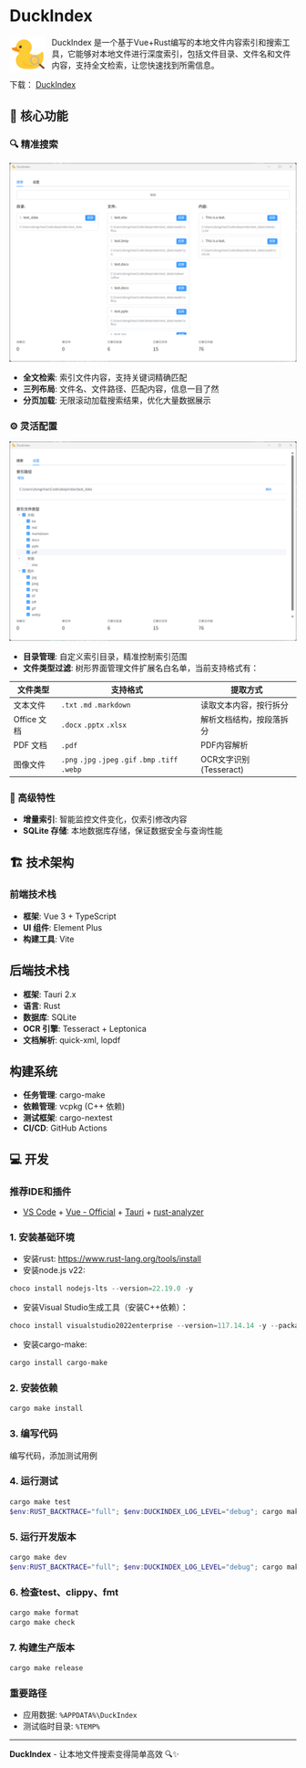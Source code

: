 # DuckIndex
<img src="app-icon.png" width="64" height="64" align="left" style="margin-right: 10px;">

DuckIndex 是一个基于Vue+Rust编写的本地文件内容索引和搜索工具，它能够对本地文件进行深度索引，包括文件目录、文件名和文件内容，支持全文检索，让您快速找到所需信息。

下载： [DuckIndex](https://github.com/dongchao-1/DuckIndex/releases)

## 🚀 核心功能
### 🔍 精准搜索
<img src="docs/search.png">

- **全文检索**: 索引文件内容，支持关键词精确匹配
- **三列布局**: 文件名、文件路径、匹配内容，信息一目了然
- **分页加载**: 无限滚动加载搜索结果，优化大量数据展示

### ⚙️ 灵活配置
<img src="docs/settings.png">

- **目录管理**: 自定义索引目录，精准控制索引范围
- **文件类型过滤**: 树形界面管理文件扩展名白名单，当前支持格式有：


| 文件类型 | 支持格式 | 提取方式 |
|---------|---------|---------|
| 文本文件 | `.txt` `.md` `.markdown` | 读取文本内容，按行拆分 |
| Office 文档 | `.docx` `.pptx` `.xlsx` | 解析文档结构，按段落拆分 |
| PDF 文档 | `.pdf` | PDF内容解析 |
| 图像文件 | `.png` `.jpg` `.jpeg` `.gif` `.bmp` `.tiff` `.webp` | OCR文字识别(Tesseract) |

### 🔧 高级特性
- **增量索引**: 智能监控文件变化，仅索引修改内容
- **SQLite 存储**: 本地数据库存储，保证数据安全与查询性能

## 🏗️ 技术架构

### 前端技术栈
- **框架**: Vue 3 + TypeScript
- **UI 组件**: Element Plus
- **构建工具**: Vite

## 后端技术栈
- **框架**: Tauri 2.x
- **语言**: Rust
- **数据库**: SQLite
- **OCR 引擎**: Tesseract + Leptonica
- **文档解析**: quick-xml, lopdf

## 构建系统
- **任务管理**: cargo-make
- **依赖管理**: vcpkg (C++ 依赖)
- **测试框架**: cargo-nextest
- **CI/CD**: GitHub Actions

## 💻 开发
### 推荐IDE和插件
- [VS Code](https://code.visualstudio.com/) + [Vue - Official](https://marketplace.visualstudio.com/items?itemName=Vue.volar) + [Tauri](https://marketplace.visualstudio.com/items?itemName=tauri-apps.tauri-vscode) + [rust-analyzer](https://marketplace.visualstudio.com/items?itemName=rust-lang.rust-analyzer)

### 1. 安装基础环境
* 安装rust: https://www.rust-lang.org/tools/install
* 安装node.js v22:
```powershell
choco install nodejs-lts --version=22.19.0 -y
```
* 安装Visual Studio生成工具（安装C++依赖）：
```powershell
choco install visualstudio2022enterprise --version=117.14.14 -y --package-parameters "--add Microsoft.VisualStudio.Component.VC.Tools.x86.x64 --add Microsoft.VisualStudio.Component.VC.CMake.Project --add Microsoft.VisualStudio.Component.VC.Llvm.Clang --add Microsoft.VisualStudio.Component.VC.Llvm.ClangToolset --add Microsoft.VisualStudio.Component.Windows11SDK.22621"
```
* 安装cargo-make: 
```powershell
cargo install cargo-make
```

### 2. 安装依赖
```powershell
cargo make install
```

### 3. 编写代码
编写代码，添加测试用例

### 4. 运行测试
```powershell
cargo make test
$env:RUST_BACKTRACE="full"; $env:DUCKINDEX_LOG_LEVEL="debug"; cargo make test
```

### 5. 运行开发版本
```powershell
cargo make dev
$env:RUST_BACKTRACE="full"; $env:DUCKINDEX_LOG_LEVEL="debug"; cargo make dev
```

### 6. 检查test、clippy、fmt
```powershell
cargo make format
cargo make check
```

### 7. 构建生产版本
```powershell
cargo make release
```

### 重要路径
- 应用数据: `%APPDATA%\DuckIndex`
- 测试临时目录: `%TEMP%`

---

**DuckIndex** - 让本地文件搜索变得简单高效 🔍✨
